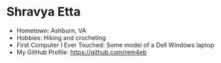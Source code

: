 # Shravya Etta

- Hometown: Ashburn, VA
- Hobbies: Hiking and crocheting
- First Computer I Ever Touched: Some model of a Dell Windows laptop
- My GitHub Profile: https://github.com/rem4eb
